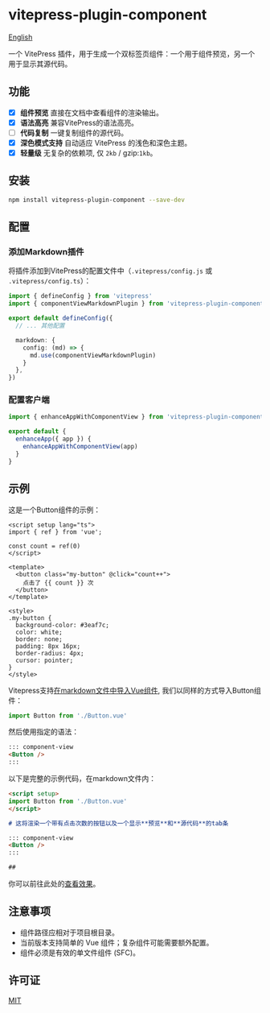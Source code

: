 # vitepress-plugin-component

[English](README.md)

一个 VitePress 插件，用于生成一个双标签页组件：一个用于组件预览，另一个用于显示其源代码。

## 功能

- [x] **组件预览** 直接在文档中查看组件的渲染输出。
- [x] **语法高亮** 兼容VitePress的语法高亮。
- [ ] **代码复制** 一键复制组件的源代码。
- [x] **深色模式支持** 自动适应 VitePress 的浅色和深色主题。
- [x] **轻量级** 无复杂的依赖项, 仅 `2kb` / gzip:`1kb`。

## 安装

```bash
npm install vitepress-plugin-component --save-dev
```

## 配置

### 添加Markdown插件

将插件添加到VitePress的配置文件中（`.vitepress/config.js` 或 `.vitepress/config.ts`）：

```ts
import { defineConfig } from 'vitepress'
import { componentViewMarkdownPlugin } from 'vitepress-plugin-component'

export default defineConfig({
  // ... 其他配置

  markdown: {
    config: (md) => {
      md.use(componentViewMarkdownPlugin)
    }
  },
})
```

### 配置客户端

```ts
import { enhanceAppWithComponentView } from 'vitepress-plugin-component/client'

export default {
  enhanceApp({ app }) {
    enhanceAppWithComponentView(app)
  }
}
```

## 示例

这是一个Button组件的示例：

```vue
<script setup lang="ts">
import { ref } from 'vue';

const count = ref(0)
</script>

<template>
  <button class="my-button" @click="count++">
    点击了 {{ count }} 次
  </button>
</template>

<style>
.my-button {
  background-color: #3eaf7c;
  color: white;
  border: none;
  padding: 8px 16px;
  border-radius: 4px;
  cursor: pointer;
}
</style>
```

Vitepress支持[在markdown文件中导入Vue组件](https://vitepress.dev/zh/guide/using-vue#using-components), 我们以同样的方式导入Button组件：

```js
import Button from './Button.vue'
```

然后使用指定的语法：

```markdown
::: component-view
<Button />
:::
```

以下是完整的示例代码，在markdown文件内：

```markdown
<script setup>
import Button from './Button.vue'
</script>

# 这将渲染一个带有点击次数的按钮以及一个显示**预览**和**源代码**的tab条

::: component-view
<Button />
:::

##
```

你可以前往此处的[查看效果](https://nextui-vue-docs.vercel.app/zh/components/button.html#%E4%BD%BF%E7%94%A8)。

## 注意事项

- 组件路径应相对于项目根目录。
- 当前版本支持简单的 Vue 组件；复杂组件可能需要额外配置。
- 组件必须是有效的单文件组件 (SFC)。

## 许可证

[MIT](LICENSE)

